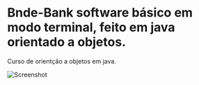 # Bnde-Bank software básico em modo terminal, feito em java orientado a objetos.
Curso de orientção a objetos em java.

![Screenshot](screenshot.png)

